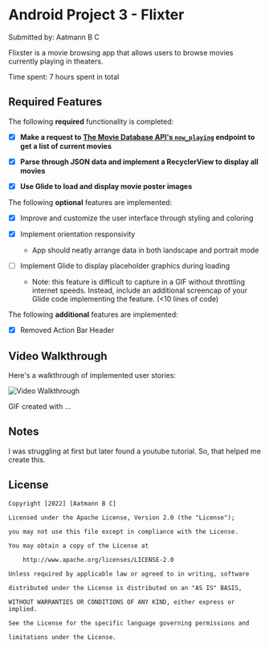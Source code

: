 # Android Project 3 - Flixter

Submitted by: Aatmann B C

Flixster is a movie browsing app that allows users to browse movies currently playing in theaters.

Time spent: 7 hours spent in total

## Required Features

The following **required** functionality is completed:

- [x] **Make a request to [The Movie Database API's `now_playing`](https://developers.themoviedb.org/3/movies/get-now-playing) endpoint to get a list of current movies**

- [x] **Parse through JSON data and implement a RecyclerView to display all movies**

- [x] **Use Glide to load and display movie poster images**

The following **optional** features are implemented:

- [x] Improve and customize the user interface through styling and coloring

- [x] Implement orientation responsivity

  - App should neatly arrange data in both landscape and portrait mode

- [ ] Implement Glide to display placeholder graphics during loading

  - Note: this feature is difficult to capture in a GIF without throttling internet speeds.  Instead, include an additional screencap of your Glide code implementing the feature.  (<10 lines of code)

The following **additional** features are implemented:
-[x] Removed Action Bar Header

## Video Walkthrough

Here's a walkthrough of implemented user stories:

<img src='https://imgur.com/sZHgveN' title='Video Walkthrough' width='' alt='Video Walkthrough' />

<!-- Replace this with whatever GIF tool you used! -->

GIF created with ...  

<!-- Recommended tools:

[Kap](https://getkap.co/) for macOS

[ScreenToGif](https://www.screentogif.com/) for Windows

[peek](https://github.com/phw/peek) for Linux. -->

## Notes

I was struggling at first but later found a youtube tutorial. So, that helped me create this.

## License

    Copyright [2022] [Aatmann B C]

    Licensed under the Apache License, Version 2.0 (the "License");

    you may not use this file except in compliance with the License.

    You may obtain a copy of the License at

        http://www.apache.org/licenses/LICENSE-2.0

    Unless required by applicable law or agreed to in writing, software

    distributed under the License is distributed on an "AS IS" BASIS,

    WITHOUT WARRANTIES OR CONDITIONS OF ANY KIND, either express or implied.

    See the License for the specific language governing permissions and

    limitations under the License.
